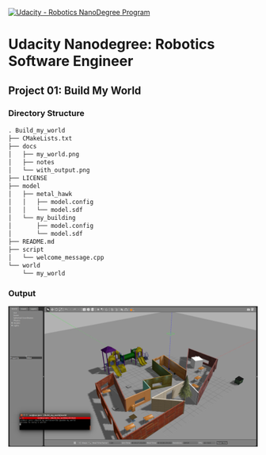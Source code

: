 [![Udacity - Robotics NanoDegree Program](https://s3-us-west-1.amazonaws.com/udacity-robotics/Extra+Images/RoboND_flag.png)](https://www.udacity.com/robotics)

# Udacity Nanodegree: Robotics Software Engineer

## Project 01: Build My World

### Directory Structure
```
. Build_my_world
├── CMakeLists.txt
├── docs
│   ├── my_world.png
│   ├── notes
│   └── with_output.png
├── LICENSE
├── model
│   ├── metal_hawk
│   │   ├── model.config
│   │   └── model.sdf
│   └── my_building
│       ├── model.config
│       └── model.sdf
├── README.md
├── script
│   └── welcome_message.cpp
└── world
    └── my_world

```

### Output
![alt txt](docs/with_output.png)